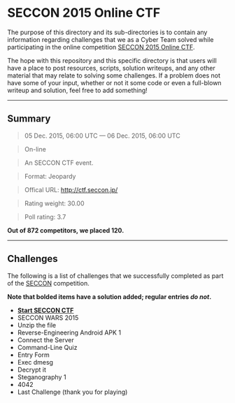 __SECCON 2015 Online CTF__
===========================

The purpose of this directory and its sub-directories is to contain any information regarding challenges that we as a Cyber Team solved while participating in the online competition [SECCON 2015 Online CTF].

The hope with this repository and this specific directory is that users will have a place to post resources, scripts, solution writeups, and any other material that may relate to solving some challenges. If a problem does not have some of your input, whether or not it some code or even a full-blown writeup and solution, feel free to add something!

---------------------------

Summary
-------


> 05 Dec. 2015, 06:00 UTC — 06 Dec. 2015, 06:00 UTC 

> On-line

> An SECCON CTF event.

> Format: Jeopardy

> Offical URL: http://ctf.seccon.jp/

> Rating weight: 30.00 

> Poll rating: 3.7


__Out of 872 competitors, we placed 120.__

--------------

Challenges
----------

The following is a list of challenges that we successfully completed as part of the [SECCON] competition.

__Note that bolded items have a solution added; regular entries _do not_.__

* [__Start SECCON CTF__](start_seccon_ctf/)
* SECCON WARS 2015
* Unzip the file
* Reverse-Engineering Android APK 1
* Connect the Server
* Command-Line Quiz
* Entry Form
* Exec dmesg
* Decrypt it
* Steganography 1
* 4042
* Last Challenge (thank you for playing)
	
[CTF]: https://en.wikipedia.org/wiki/Capture_the_flag#Computer_security
[Cyberstakes]: https://cyberstakesonline.com/
[OverTheWire]: http://overthewire.org/
[ctftime.org]: http://ctftime.org
[SECCON 2015 Online CTF]: https://ctftime.org/event/274
[SECCON]: http://ctf.seccon.jp/